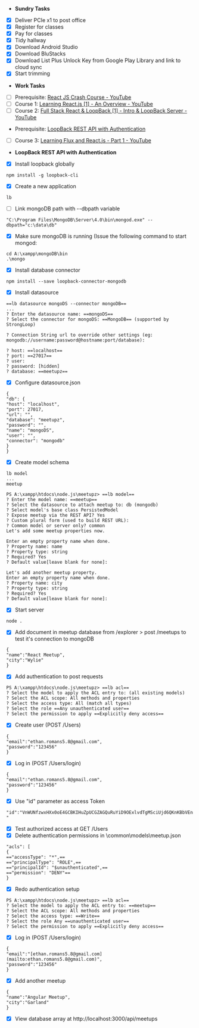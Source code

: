 - **Sundry Tasks**
- [X] Deliver PCIe x1 to post office
- [X] Register for classes
- [X] Pay for classes
- [X] Tidy hallway
- [X] Download Android Studio
- [X] Download BluStacks
- [X] Download List Plus Unlock Key from Google Play Library and link to cloud sync
- [X] Start trimming

- **Work Tasks**
- [ ] Prerequisite: [React JS Crash Course - YouTube](https://www.youtube.com/watch?v=A71aqufiNtQ)
- [ ] Course 1: [Learning React.js [1] - An Overview - YouTube](https://www.youtube.com/watch?v=vYldnghykaU&list=PLillGF-RfqbbKWfm3Y_RF57dNGsHnkYqO)
- [ ] Course 2: [Full Stack React & LoopBack [1] - Intro & LoopBack Server - YouTube](https://www.youtube.com/watch?v=Mx-cywTNy8s&list=PLillGF-RfqbZjJBAu0sx_0SCuFdzdx4iY)
- Prerequisite: [LoopBack REST API with Authentication](https://www.youtube.com/watch?v=UTxhKZuVaG8)
- [ ] Course 3: [Learning Flux and React.js - Part 1 - YouTube](https://www.youtube.com/watch?v=LCaH1siSzW4&list=PLillGF-RfqbaevC84ezBcmlfR54H9RaUr)

- **LoopBack REST API with Authentication**
- [X] Install loopback globally

`npm install -g loopback-cli`

- [X] Create a new application

`lb`

- [ ] Link mongoDB path with --dbpath variable

`"C:\Program Files\MongoDB\Server\4.0\bin\mongod.exe" --dbpath="c:\data\db"`

- [X] Make sure mongoDB is running (Issue the following command to start mongod:

```
cd A:\xampp\mongoDB\bin
.\mongo
```

- [X] Install database connector

`npm install --save loopback-connector-mongodb`

- [X] Install datasource

```
==lb datasource mongoDS --connector mongoDB==
...
? Enter the datasource name: ==mongoDS==
? Select the connector for mongoDS: ==MongoDB== (supported by StrongLoop)

? Connection String url to override other settings (eg: mongodb://username:password@hostname:port/database):

? host: ==localhost==
? port: ==27017==
? user:
? password: [hidden]
? database: ==meetupz==
```

- [X] Configure datasource.json

```
{
"db": {
"host": "localhost",
"port": 27017,
"url": "",
"database": "meetupz",
"password": "",
"name": "mongoDS",
"user": "",
"connector": "mongodb"
}
}
```

- [X] Create model schema

```
lb model
...
meetup

PS A:\xampp\htdocs\node.js\meetupz> ==lb model==
? Enter the model name: ==meetup==
? Select the datasource to attach meetup to: db (mongodb)
? Select model's base class PersistedModel
? Expose meetup via the REST API? Yes
? Custom plural form (used to build REST URL):
? Common model or server only? common
Let's add some meetup properties now.

Enter an empty property name when done.
? Property name: name
? Property type: string
? Required? Yes
? Default value[leave blank for none]:

Let's add another meetup property.
Enter an empty property name when done.
? Property name: city
? Property type: string
? Required? Yes
? Default value[leave blank for none]:
```

- [X] Start server

`node .`

- [X] Add document in meetup database from /explorer > post /meetups to test it's connection to mongoDB

```
{
"name":"React Meetup",
"city":"Wylie"
}
```

- [X] Add authentication to post requests

```
PS A:\xampp\htdocs\node.js\meetupz> ==lb acl==
? Select the model to apply the ACL entry to: (all existing models)
? Select the ACL scope: All methods and properties
? Select the access type: All (match all types)
? Select the role ==Any unauthenticated user==
? Select the permission to apply ==Explicitly deny access==
```

- [X] Create user (POST /Users)

```
{
"email":"ethan.romans5.8@gmail.com",
"password":"123456"
}
```

- [X] Log in (POST /Users/login)

```
{
"email":"ethan.romans5.8@gmail.com",
"password":"123456"
}
```

- [X] Use "id" parameter as access Token

`"id":"VnWUNfzwxHXx0oE4GCBKIHuZpUCGZAGQuRuYiD9OExlvdTgMSciUjd6QKnKBbVEn"`

- [X] Test authorized access at GET /Users
- [X] Delete authentication permissions in \common\models\meetup.json

```
"acls": [
{
=="accessType": "*",==
=="principalType": "ROLE",==
=="principalId": "$unauthenticated",==
=="permission": "DENY"==
}
```

- [X] Redo authentication setup

```
PS A:\xampp\htdocs\node.js\meetupz> ==lb acl==
? Select the model to apply the ACL entry to: ==meetup==
? Select the ACL scope: All methods and properties
? Select the access type: ==Write==
? Select the role Any ==unauthenticated user==
? Select the permission to apply ==Explicitly deny access==
```

- [X] Log in (POST /Users/login)

```
{
"email":"[ethan.romans5.8@gmail.com](mailto:ethan.romans5.8@gmail.com)",
"password":"123456"
}
```

- [X] Add another meetup

```
{
"name":"Angular Meetup",
"city":"Garland"
}
```

- [X] View database array at http://localhost:3000/api/meetups